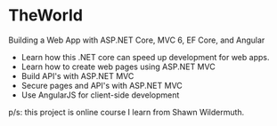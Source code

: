 # TheWorld

Building a Web App with ASP.NET Core, MVC 6, EF Core, and Angular
- Learn how this .NET core can speed up development for web apps. 
- Learn how to create web pages using ASP.NET MVC
- Build API's with ASP.NET MVC
- Secure pages and API's with ASP.NET MVC
- Use AngularJS for client-side development

p/s: this project is online course I learn from Shawn Wildermuth.
